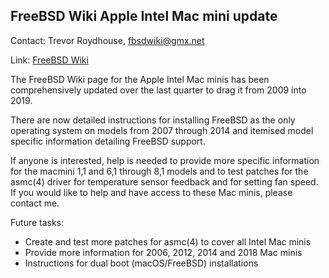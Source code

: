 ## FreeBSD Wiki Apple Intel Mac mini update ##

Contact: Trevor Roydhouse, <fbsdwiki@gmx.net>

Link:	 [FreeBSD Wiki](https://wiki.freebsd.org/IntelMacMini)

The FreeBSD Wiki page for the Apple Intel Mac minis has been
comprehensively updated over the last quarter to drag it from 2009
into 2019.

There are now detailed instructions for installing FreeBSD as the
only operating system on models from 2007 through 2014 and itemised
model specific information detailing FreeBSD support.

If anyone is interested, help is needed to provide more specific
information for the macmini 1,1 and 6,1 through 8,1 models and to
test patches for the asmc(4) driver for temperature sensor feedback
and for setting fan speed. If you would like to help and have access
to these Mac minis, please contact me.

Future tasks:

  * Create and test more patches for asmc(4) to cover all Intel Mac minis
  * Provide more information for 2006, 2012, 2014 and 2018 Mac minis
  * Instructions for dual boot (macOS/FreeBSD) installations

